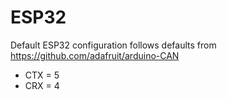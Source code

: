 # ESP32

Default ESP32 configuration follows defaults from https://github.com/adafruit/arduino-CAN


* CTX = 5
* CRX = 4
